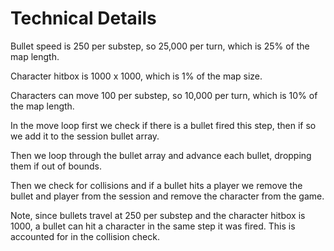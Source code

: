 # Technical Details

Bullet speed is 250 per substep, so 25,000 per turn, which is 25% of the map length.

Character hitbox is 1000 x 1000, which is 1% of the map size.

Characters can move 100 per substep, so 10,000 per turn, which is 10% of the map length.

In the move loop first we check if there is a bullet fired this step, then if so we add it to the session bullet array.

Then we loop through the bullet array and advance each bullet, dropping them if out of bounds.

Then we check for collisions and if a bullet hits a player we remove the bullet and player from the session and remove the character from the game.

Note, since bullets travel at 250 per substep and the character hitbox is 1000, a bullet can hit a character in the same step it was fired. This is accounted for in the collision check.




